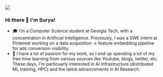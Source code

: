 ![](https://komarev.com/ghpvc/?username=codingwithsurya&color=green)

### Hi there 👋 I'm Surya!



- 🎓 I’m a Computer Science student at Georgia Tech, with a concentration in Artificial Intelligence. Previously, I was a SWE intern at Pinterest working on a data acquisition -> feature embedding pipeline for ads conversion visibility.
- 🔭 I have a lot of passion for my work, so I end up spending a lot of my free time learning from various sources like Youtube, blogs, twitter, etc. These days, I'm particuarly interested in AI Infrastructure (distributed ML training, HPC) and the latest advancements in AI Research.
